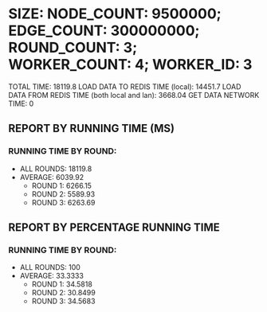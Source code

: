
# SIZE: NODE_COUNT: 9500000; EDGE_COUNT: 300000000; ROUND_COUNT: 3; WORKER_COUNT: 4; WORKER_ID: 3
 TOTAL TIME: 18119.8
 LOAD DATA TO REDIS TIME (local): 14451.7
 LOAD DATA FROM REDIS TIME (both local and lan): 3668.04
 GET DATA NETWORK TIME: 0

## REPORT BY RUNNING TIME (MS)

 ### RUNNING TIME BY ROUND:

  + ALL ROUNDS: 18119.8
  + AVERAGE: 6039.92
     + ROUND 1: 6266.15
     + ROUND 2: 5589.93
     + ROUND 3: 6263.69

## REPORT BY PERCENTAGE RUNNING TIME

 ### RUNNING TIME BY ROUND:

  + ALL ROUNDS: 100
  + AVERAGE: 33.3333
     + ROUND 1: 34.5818
     + ROUND 2: 30.8499
     + ROUND 3: 34.5683

